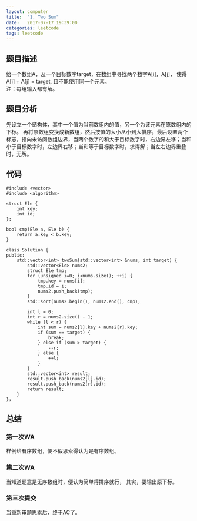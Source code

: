 ```yaml
---
layout:	computer
title:	"1. Two Sum"
date:	2017-07-17 19:39:00
categories: leetcode
tags: leetcode
---
```


## 题目描述
给一个数组A，及一个目标数字target，在数组中寻找两个数字A[i]，A[j]，
使得A[i] + A[j] = target, 且不能使用同一个元素。  
注：每组输入都有解。

## 题目分析
先设立一个结构体，其中一个值为当前数组内的值，另一个为该元素在原数组内的下标。  再将原数组变换成新数组，然后按值的大小从小到大排序，最后设置两个标志，指向未访问数组边界，当两个数字的和大于目标数字时，右边界左移；当和小于目标数字时，左边界右移；当和等于目标数字时，求得解；当左右边界重叠时，无解。

## 代码
```
#include <vector>
#include <algorithm>

struct Ele {
	int key;
	int id;
};

bool cmp(Ele a, Ele b) {
	return a.key < b.key;
}

class Solution {
public:
	std::vector<int> twoSum(std::vector<int> &nums, int target) {
		std::vector<Ele> nums2;
		struct Ele tmp;
		for (unsigned i=0; i<nums.size(); ++i) {
			tmp.key = nums[i];
			tmp.id = i;
			nums2.push_back(tmp);
		}
		std::sort(nums2.begin(), nums2.end(), cmp);

		int l = 0;
		int r = nums2.size() - 1;
		while (l < r) {
			int sum = nums2[l].key + nums2[r].key;
			if (sum == target) {
				break;
			} else if (sum > target) {
				--r;
			} else {
				++l;
			}
		}
		std::vector<int> result;
		result.push_back(nums2[l].id);
		result.push_back(nums2[r].id);
		return result;
	}
};
```

## 总结
### 第一次WA
样例给有序数组，便不假思索得认为是有序数组。

### 第二次WA
当知道题意是无序数组时，便认为简单得排序就行，
其实，要输出原下标。

### 第三次提交
当重新审题思索后，终于AC了。
